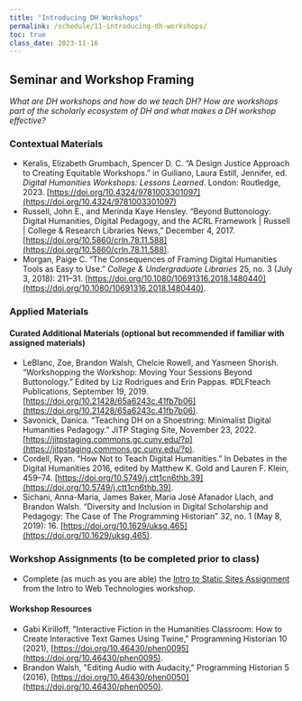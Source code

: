 ```yaml
---
title: "Introducing DH Workshops"
permalink: /schedule/11-introducing-dh-workshops/
toc: true
class_date: 2023-11-16
---
```


## Seminar and Workshop Framing

*What are DH workshops and how do we teach DH? How are workshops part of the scholarly ecosystem of DH and what makes a DH workshop effective?*

### Contextual Materials

- Keralis, Elizabeth Grumbach, Spencer D. C. “A Design Justice Approach to Creating Equitable Workshops.” in Guiliano, Laura Estill, Jennifer, ed. *Digital Humanities Workshops: Lessons Learned*. London: Routledge, 2023. [https://doi.org/10.4324/9781003301097](https://doi.org/10.4324/9781003301097) 
- Russell, John E., and Merinda Kaye Hensley. “Beyond Buttonology: Digital Humanities, Digital Pedagogy, and the ACRL Framework | Russell | College & Research Libraries News,” December 4, 2017. [https://doi.org/10.5860/crln.78.11.588](https://doi.org/10.5860/crln.78.11.588).
- Morgan, Paige C. “The Consequences of Framing Digital Humanities Tools as Easy to Use.” *College & Undergraduate Libraries* 25, no. 3 (July 3, 2018): 211–31. [https://doi.org/10.1080/10691316.2018.1480440](https://doi.org/10.1080/10691316.2018.1480440).

### Applied Materials

#### Curated Additional Materials (optional but recommended if familiar with assigned materials)

- LeBlanc, Zoe, Brandon Walsh, Chelcie Rowell, and Yasmeen Shorish. “Workshopping the Workshop: Moving Your Sessions Beyond Buttonology.” Edited by Liz Rodrigues and Erin Pappas. #DLFteach Publications, September 19, 2019. [https://doi.org/10.21428/65a6243c.41fb7b06](https://doi.org/10.21428/65a6243c.41fb7b06).
- Savonick, Danica. “Teaching DH on a Shoestring: Minimalist Digital Humanities Pedagogy.” JITP Staging Site, November 23, 2022. [https://jitpstaging.commons.gc.cuny.edu/?p](https://jitpstaging.commons.gc.cuny.edu/?p).
- Cordell, Ryan. “How Not to Teach Digital Humanities.” In Debates in the Digital Humanities 2016, edited by Matthew K. Gold and Lauren F. Klein, 459–74. [https://doi.org/10.5749/j.ctt1cn6thb.39](https://doi.org/10.5749/j.ctt1cn6thb.39).
- Sichani, Anna-Maria, James Baker, Maria José Afanador Llach, and Brandon Walsh. “Diversity and Inclusion in Digital Scholarship and Pedagogy: The Case of The Programming Historian” 32, no. 1 (May 8, 2019): 16. [https://doi.org/10.1629/uksg.465](https://doi.org/10.1629/uksg.465).


### Workshop Assignments (to be completed prior to class)

- Complete (as much as you are able) the [Intro to Static Sites Assignment]({{site.baseurl}}/materials/intro-web/02-intro-websites/#at-homein-class-static-assignments) from the Intro to Web Technologies workshop. 

#### Workshop Resources

- Gabi Kirilloff, "Interactive Fiction in the Humanities Classroom: How to Create Interactive Text Games Using Twine," Programming Historian 10 (2021), [https://doi.org/10.46430/phen0095](https://doi.org/10.46430/phen0095).
- Brandon Walsh, "Editing Audio with Audacity," Programming Historian 5 (2016), [https://doi.org/10.46430/phen0050](https://doi.org/10.46430/phen0050).

